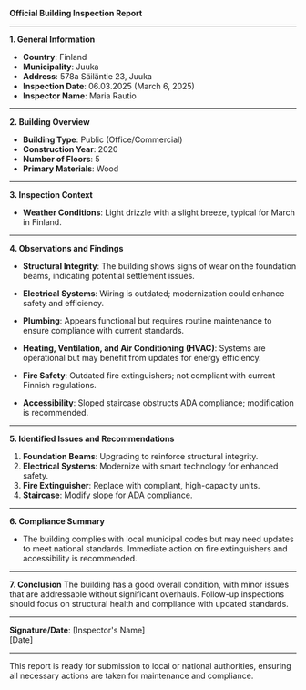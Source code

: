 

**Official Building Inspection Report**

---

**1. General Information**
- **Country**: Finland
- **Municipality**: Juuka
- **Address**: 578a Säiläntie 23, Juuka
- **Inspection Date**: 06.03.2025 (March 6, 2025)
- **Inspector Name**: Maria Rautio

---

**2. Building Overview**
- **Building Type**: Public (Office/Commercial)
- **Construction Year**: 2020
- **Number of Floors**: 5
- **Primary Materials**: Wood

---

**3. Inspection Context**
- **Weather Conditions**: Light drizzle with a slight breeze, typical for March in Finland.

---

**4. Observations and Findings**

- **Structural Integrity**: The building shows signs of wear on the foundation beams, indicating potential settlement issues.
  
- **Electrical Systems**: Wiring is outdated; modernization could enhance safety and efficiency.

- **Plumbing**: Appears functional but requires routine maintenance to ensure compliance with current standards.

- **Heating, Ventilation, and Air Conditioning (HVAC)**: Systems are operational but may benefit from updates for energy efficiency.

- **Fire Safety**: Outdated fire extinguishers; not compliant with current Finnish regulations.

- **Accessibility**: Sloped staircase obstructs ADA compliance; modification is recommended.

---

**5. Identified Issues and Recommendations**

1. **Foundation Beams**: Upgrading to reinforce structural integrity.
2. **Electrical Systems**: Modernize with smart technology for enhanced safety.
3. **Fire Extinguisher**: Replace with compliant, high-capacity units.
4. **Staircase**: Modify slope for ADA compliance.

---

**6. Compliance Summary**
- The building complies with local municipal codes but may need updates to meet national standards. Immediate action on fire extinguishers and accessibility is recommended.

---

**7. Conclusion**
The building has a good overall condition, with minor issues that are addressable without significant overhauls. Follow-up inspections should focus on structural health and compliance with updated standards.

---

**Signature/Date**: [Inspector's Name]  
[Date]

--- 

This report is ready for submission to local or national authorities, ensuring all necessary actions are taken for maintenance and compliance.